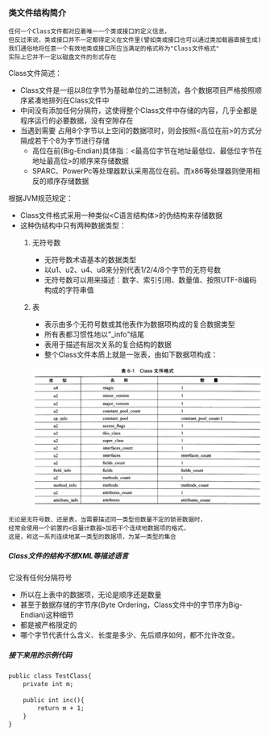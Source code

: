 ### 类文件结构简介

```
任何一个Class文件都对应着唯一一个类或接口的定义信息，
但反过来说，类或接口并不一定都得定义在文件里(譬如类或接口也可以通过类加载器直接生成)
我们通俗地将任意一个有效地类或接口所应当满足的格式称为"Class文件格式"
实际上它并不一定以磁盘文件的形式存在
```


Class文件简述：
* Class文件是一组以8位字节为基础单位的二进制流，各个数据项目严格按照顺序紧凑地排列在Class文件中
* 中间没有添加任何分隔符，这使得整个Class文件中存储的内容，几乎全都是程序运行的必要数据，没有空隙存在
* 当遇到需要 占用8个字节以上空间的数据项时，则会按照<高位在前>的方式分隔成若干个8为字节进行存储
    * 高位在前(Big-Endian)具体指：<最高位字节在地址最低位、最低位字节在地址最高位>的顺序来存储数据
    * SPARC、PowerPc等处理器默认采用高位在前。而x86等处理器则使用相反的<Little Endian>顺序存储数据

根据JVM规范规定：
* Class文件格式采用一种类似<C语言结构体>的伪结构来存储数据
* 这种伪结构中只有两种数据类型：
    1. 无符号数
        * 无符号数术语基本的数据类型
        * 以u1、u2、u4、u8来分别代表1/2/4/8个字节的无符号数
        * 无符号数可以用来描述：数字、索引引用、数量值、按照UTF-8编码构成的字符串值
    2. 表
        * 表示由多个无符号数或其他表作为数据项构成的复合数据类型
        * 所有表都习惯性地以"_info"结尾
        * 表用于描述有层次关系的复合结构的数据
        * 整个Class文件本质上就是一张表，由如下数据项构成：

        ![Class文件格式](img/ClassFileFormat.png)

```
无论是无符号数、还是表，当需要描述同一类型但数量不定的锁哥数据时，
经常会使用一个前置的<容量计数器>加若干个连续地数据项的格式，
这是，称这一系列连续地某一类型的数据项，为某一类型的集合
```

##### Class文件的结构不想XML等描述语言

它没有任何分隔符号
* 所以在上表中的数据项，无论是顺序还是数量
* 甚至于数据存储的字节序(Byte Ordering，Class文件中的字节序为Big-Endian)这种细节
* 都是被严格限定的
* 哪个字节代表什么含义、长度是多少、先后顺序如何，都不允许改变。

##### 接下来用的示例代码

```
public class TestClass{
    private int m;

    public int inc(){
        return m + 1;
    }
}
```
